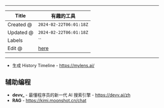 -----

| Title     | 有趣的工具                                                 |
| --------- | ----------------------------------------------------- |
| Created @ | `2024-02-22T06:01:18Z`                                |
| Updated @ | `2024-02-22T06:01:18Z`                                |
| Labels    | \`\`                                                  |
| Edit @    | [here](https://github.com/junxnone/aiwiki/issues/462) |

-----

  - 生成 History Timeline - <https://mylens.ai/>

## 辅助编程

  - **devv\_** - 最懂程序员的新一代 AI 搜索引擎 - <https://devv.ai/zh>
  - **RAG** - <https://kimi.moonshot.cn/chat>
